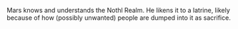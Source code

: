 Mars knows and understands the Nothl Realm. He likens it to a latrine, likely because of how (possibly unwanted) people are dumped into it as sacrifice.